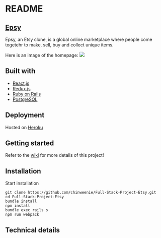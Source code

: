 # README

[Epsy](https://myepsy.herokuapp.com)
---
Epsy, an Etsy clone, is a global online marketplace where people come togetehr to make, sell, buy and collect unique items.

Here is an image of the homepage:
<img src="https://user-images.githubusercontent.com/47359683/64884297-f1fdf600-d693-11e9-84f5-a4b7fd92b6bf.png"/>

<h2>Built with</h2>

<ul>
  <li><a href="https://reactjs.org/">React.js</a></li>
  <li><a href="https://redux.js.org/">Redux.js</a></li>
  <li><a href="https://guides.rubyonrails.org/">Ruby on Rails</a></li>
  <li><a href="https://www.postgresql.org/">PostgreSQL</a></li>
</ul>

<h2>Deployment</h2>
Hosted on <a href="https://myepsy.herokuapp.com">Heroku</a>

<h2>Getting started</h2>
Refer to the <a href="https://github.com/chinweenie/Full-Stack-Project-Etsy/wiki">wiki</a> for more details of this project!

<h2>Installation</h2>
Start installation

```
git clone https://github.com/chinweenie/Full-Stack-Project-Etsy.git
cd Full-Stack-Project-Etsy
bundle install
npm install
bundle exec rails s
npm run webpack
```
<h2>Technical details</h2>









